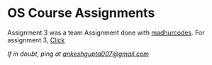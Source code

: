 # OS Course Assignments

Assignment 3 was a team Assignment done with [madhurcodes](https://github.com/madhurcodes). For assignment 3, [Click](https://github.com/madhurcodes/OS_Course/tree/master/Ass3)

*If in doubt, ping at ankeshgupta007@gmail.com*   